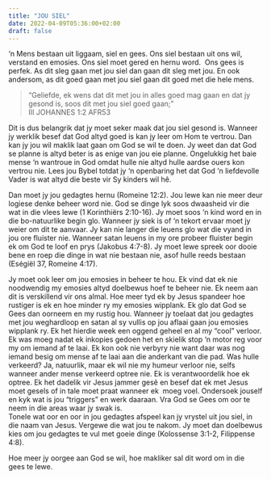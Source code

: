 ```yaml
---
title: "JOU SIEL"
date: 2022-04-09T05:36:00+02:00
draft: false
---
```

<html>
 <head></head>
 <body>
  <p>‘n Mens bestaan uit liggaam, siel en gees. Ons siel bestaan uit ons wil, verstand en emosies. Ons siel moet gered en hernu word. &nbsp;Ons gees is perfek. As dit sleg gaan met jou siel dan gaan dit sleg met jou. En ook andersom, as dit goed gaan met jou siel gaan dit goed met die hele mens.</p>
  <blockquote>
   <p>“Geliefde, ek wens dat dit met jou in alles goed mag gaan en dat jy gesond is, soos dit met jou siel goed gaan;”<br>‭‭III JOHANNES‬ ‭1:2‬ ‭AFR53‬‬</p>
  </blockquote>
  <p>Dit is dus belangrik dat jy moet seker maak dat jou siel gesond is. Wanneer jy werklik besef dat God altyd goed is kan jy leer om Hom te vertrou. Dan kan jy jou wil maklik laat gaan om God se wil te doen. Jy weet dan dat God se planne is altyd beter is as enige van jou eie planne. Ongelukkig het baie mense ‘n wantroue in God omdat hulle nie altyd hulle aardse ouers kon vertrou nie. Lees jou Bybel totdat jy ‘n openbaring het dat God ‘n liefdevolle Vader is wat altyd die beste vir Sy kinders wil hê.</p>
  <p>Dan moet jy jou gedagtes hernu (Romeine 12:2). Jou lewe kan nie meer deur logiese denke beheer word nie. God se dinge lyk soos dwaasheid vir die wat in die vlees lewe (1 Korinthiërs 2:10-16). Jy moet soos ‘n kind word en in die bo-natuurlike begin glo. Wanneer jy siek is of ‘n tekort ervaar moet jy weier om dit te aanvaar. Jy kan nie langer die leuens glo wat die vyand in jou ore fluister nie. Wanneer satan leuens in my ore probeer fluister begin ek om God te loof en prys (Jakobus 4:7-8). Jy moet lewe spreek oor dooie bene en roep die dinge in wat nie bestaan nie, asof hulle reeds bestaan (Eségiël 37, Romeine 4:17).</p>
  <p>Jy moet ook leer om jou emosies in beheer te hou. Ek vind dat ek nie noodwendig my emosies altyd doelbewus hoef te beheer nie. Ek neem aan dit is verskillend vir ons almal. Hoe meer tyd ek by Jesus spandeer hoe rustiger is ek en hoe minder ry my emosies wipplank. Ek glo dat God se Gees dan oorneem en my rustig hou. Wanneer jy toelaat dat jou gedagtes met jou weghardloop en satan al sy vullis op jou aflaai gaan jou emosies wipplank ry. Ek het hierdie week een oggend geheel en al my “cool” verloor. Ek was moeg nadat ek inkopies gedoen het en skielik stop ‘n motor reg voor my om iemand af te laai. Ek kon ook nie verbyry nie want daar was nog iemand besig om mense af te laai aan die anderkant van die pad. Was hulle verkeerd? Ja, natuurlik, maar ek wil nie my humeur verloor nie, selfs wanneer ander mense verkeerd optree nie. Ek is verantwoordelik hoe ek optree. Ek het dadelik vir Jesus jammer gesê en besef dat ek met Jesus moet gesels of in tale moet praat wanneer ek &nbsp;moeg voel. Ondersoek jouself en kyk wat is jou “triggers” en werk daaraan. Vra God se Gees om oor te neem in die areas waar jy swak is.&nbsp;<br>Tonele wat oor en oor in jou gedagtes afspeel kan jy vrystel uit jou siel, in die naam van Jesus. Vergewe die wat jou te nakom. Jy moet dan doelbewus kies om jou gedagtes te vul met goeie dinge (Kolossense 3:1-2, Filippense 4:8).</p>
  <p>Hoe meer jy oorgee aan God se wil, hoe makliker sal dit word om in die gees te lewe.&nbsp;</p>
 </body>
</html>